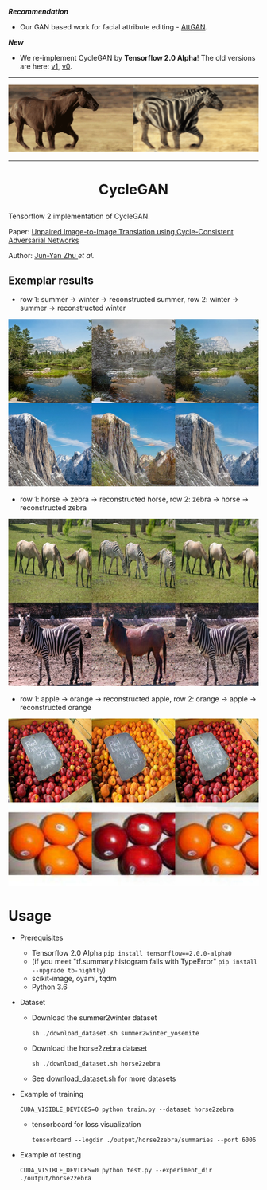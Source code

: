 ***Recommendation***

- Our GAN based work for facial attribute editing - [AttGAN](https://github.com/LynnHo/AttGAN-Tensorflow).

***New***

- We re-implement CycleGAN by **Tensorflow 2.0 Alpha**! The old versions are here: [v1](https://github.com/LynnHo/CycleGAN-Tensorflow-PyTorch/tree/v1), [v0](https://github.com/LynnHo/CycleGAN-Tensorflow-PyTorch/tree/v0).

<hr style="height:1px" />

<p align="center"><img src="./pics/horse2zebra.gif" /> </p>

<hr style="height:1px" />

# <p align="center"> CycleGAN </p>

Tensorflow 2 implementation of CycleGAN.

Paper: [Unpaired Image-to-Image Translation using Cycle-Consistent Adversarial Networks](https://arxiv.org/pdf/1703.10593.pdf)

Author: [Jun-Yan Zhu ](https://people.eecs.berkeley.edu/~junyanz/) *et al.*

## Exemplar results

- row 1: summer -> winter -> reconstructed summer, row 2: winter -> summer -> reconstructed winter

<p align="center"> <img src="./pics/summer2winter.jpg" /> </p>

- row 1: horse -> zebra -> reconstructed horse, row 2: zebra -> horse -> reconstructed zebra

<p align="center"> <img src="./pics/horse2zebra.jpg" /> </p>

- row 1: apple -> orange -> reconstructed apple, row 2: orange -> apple -> reconstructed orange

<p align="center"> <img src="./pics/apple2orange.jpg" /> </p>

# Usage

- Prerequisites

    - Tensorflow 2.0 Alpha `pip install tensorflow==2.0.0-alpha0`
    - (if you meet "tf.summary.histogram fails with TypeError" `pip install --upgrade tb-nightly`)
    - scikit-image, oyaml, tqdm
    - Python 3.6

- Dataset

    - Download the summer2winter dataset

        ```console
        sh ./download_dataset.sh summer2winter_yosemite
        ```

    - Download the horse2zebra dataset

        ```console
        sh ./download_dataset.sh horse2zebra
        ```



    - See [download_dataset.sh](./download_dataset.sh) for more datasets

- Example of training

    ```console
    CUDA_VISIBLE_DEVICES=0 python train.py --dataset horse2zebra
    ```

    - tensorboard for loss visualization

        ```console
        tensorboard --logdir ./output/horse2zebra/summaries --port 6006
        ```

- Example of testing

    ```console
    CUDA_VISIBLE_DEVICES=0 python test.py --experiment_dir ./output/horse2zebra
    ```
